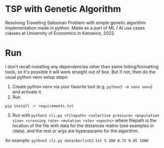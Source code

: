 # TSP with Genetic Algorithm

Resolving Travelling Salesman Problem with simple genetic algorithm implementation made in python. Made as a part of ML / AI use cases classes at University of Economics in Katowice, 2022.

# Run

I don't recall installing any dependencies other than some linting/formatting tools, so it's possible it will work straight out of box. But if not, then do the usual python venv setup steps:

1. Create python venv via your favorite tool (e.g. `python3 -m venv venv`) and activate it.
2. Run
```
pip install -r requirements.txt
```
3. Run with `python3 cli.py <filepath> <selective pressure> <population size> <crossing rate> <mutation rate> <epochs>`
where filepath is the location of the file with data for the distances matrix (see examples in /data), and the rest or args are hyperparams for the algorithm.

An example:
`python3 cli.py data/berlin52.txt 5 200 0.75 0.05 1000`
